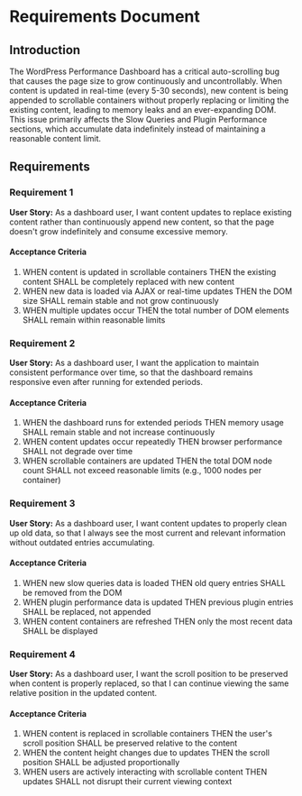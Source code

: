 # Requirements Document

## Introduction

The WordPress Performance Dashboard has a critical auto-scrolling bug that causes the page size to grow continuously and uncontrollably. When content is updated in real-time (every 5-30 seconds), new content is being appended to scrollable containers without properly replacing or limiting the existing content, leading to memory leaks and an ever-expanding DOM. This issue primarily affects the Slow Queries and Plugin Performance sections, which accumulate data indefinitely instead of maintaining a reasonable content limit.

## Requirements

### Requirement 1

**User Story:** As a dashboard user, I want content updates to replace existing content rather than continuously append new content, so that the page doesn't grow indefinitely and consume excessive memory.

#### Acceptance Criteria

1. WHEN content is updated in scrollable containers THEN the existing content SHALL be completely replaced with new content
2. WHEN new data is loaded via AJAX or real-time updates THEN the DOM size SHALL remain stable and not grow continuously
3. WHEN multiple updates occur THEN the total number of DOM elements SHALL remain within reasonable limits

### Requirement 2

**User Story:** As a dashboard user, I want the application to maintain consistent performance over time, so that the dashboard remains responsive even after running for extended periods.

#### Acceptance Criteria

1. WHEN the dashboard runs for extended periods THEN memory usage SHALL remain stable and not increase continuously
2. WHEN content updates occur repeatedly THEN browser performance SHALL not degrade over time
3. WHEN scrollable containers are updated THEN the total DOM node count SHALL not exceed reasonable limits (e.g., 1000 nodes per container)

### Requirement 3

**User Story:** As a dashboard user, I want content updates to properly clean up old data, so that I always see the most current and relevant information without outdated entries accumulating.

#### Acceptance Criteria

1. WHEN new slow queries data is loaded THEN old query entries SHALL be removed from the DOM
2. WHEN plugin performance data is updated THEN previous plugin entries SHALL be replaced, not appended
3. WHEN content containers are refreshed THEN only the most recent data SHALL be displayed

### Requirement 4

**User Story:** As a dashboard user, I want the scroll position to be preserved when content is properly replaced, so that I can continue viewing the same relative position in the updated content.

#### Acceptance Criteria

1. WHEN content is replaced in scrollable containers THEN the user's scroll position SHALL be preserved relative to the content
2. WHEN the content height changes due to updates THEN the scroll position SHALL be adjusted proportionally
3. WHEN users are actively interacting with scrollable content THEN updates SHALL not disrupt their current viewing context
